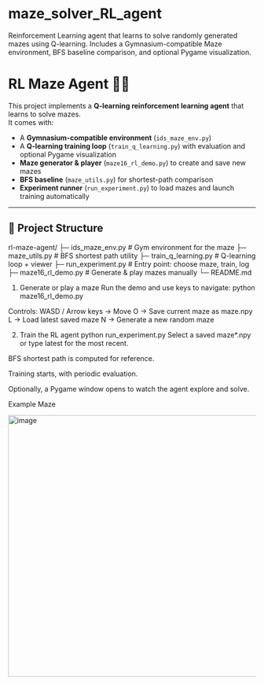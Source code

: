 # maze_solver_RL_agent
Reinforcement Learning agent that learns to solve randomly generated mazes using Q-learning.  Includes a Gymnasium-compatible Maze environment, BFS baseline comparison, and optional Pygame visualization.


# RL Maze Agent 🧩🤖

This project implements a **Q-learning reinforcement learning agent** that learns to solve mazes.  
It comes with:
- A **Gymnasium-compatible environment** (`ids_maze_env.py`)
- A **Q-learning training loop** (`train_q_learning.py`) with evaluation and optional Pygame visualization
- **Maze generator & player** (`maze16_rl_demo.py`) to create and save new mazes
- **BFS baseline** (`maze_utils.py`) for shortest-path comparison
- **Experiment runner** (`run_experiment.py`) to load mazes and launch training automatically

---

## 📂 Project Structure
rl-maze-agent/
├─ ids_maze_env.py # Gym environment for the maze
├─ maze_utils.py # BFS shortest path utility
├─ train_q_learning.py # Q-learning loop + viewer
├─ run_experiment.py # Entry point: choose maze, train, log
├─ maze16_rl_demo.py # Generate & play mazes manually
└─ README.md


1. Generate or play a maze
Run the demo and use keys to navigate:
python maze16_rl_demo.py

Controls:
WASD / Arrow keys → Move
O → Save current maze as maze<N>.npy
L → Load latest saved maze
N → Generate a new random maze


2. Train the RL agent
python run_experiment.py
Select a saved maze*.npy or type latest for the most recent.

BFS shortest path is computed for reference.

Training starts, with periodic evaluation.

Optionally, a Pygame window opens to watch the agent explore and solve.

Example Maze

<img width="532" height="532" alt="image" src="https://github.com/user-attachments/assets/4810aa22-dba9-4a1d-afc4-e6c2caa269c1" />



